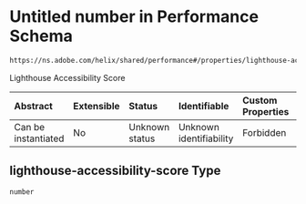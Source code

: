 # Untitled number in Performance Schema

```txt
https://ns.adobe.com/helix/shared/performance#/properties/lighthouse-accessibility-score
```

Lighthouse Accessibility Score

| Abstract            | Extensible | Status         | Identifiable            | Custom Properties | Additional Properties | Access Restrictions | Defined In                                                                 |
| :------------------ | :--------- | :------------- | :---------------------- | :---------------- | :-------------------- | :------------------ | :------------------------------------------------------------------------- |
| Can be instantiated | No         | Unknown status | Unknown identifiability | Forbidden         | Allowed               | none                | [performance.schema.json*](performance.schema.json "open original schema") |

## lighthouse-accessibility-score Type

`number`
